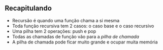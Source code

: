## Recapitulando

- Recursão é quando uma função chama a si mesma
- Toda função recursiva tem 2 casos: o caso base e o caso recursivo
- Uma pilha tem 2 operações: push e pop
- Todas as chamadas de função vão para a *pilha de chamada*
- A pilha de chamada pode ficar muito grande e ocupar muita memória